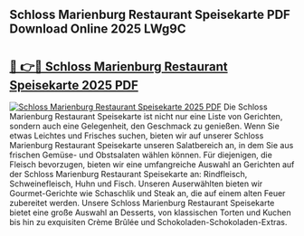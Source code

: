 ## Schloss Marienburg Restaurant Speisekarte PDF Download Online 2025 LWg9C

# <h2><a href="http://gcdeccl.nevu.top/?p=Schloss+Marienburg+Restaurant+Speisekarte">🔗 👉🔴 Schloss Marienburg Restaurant Speisekarte 2025 PDF</a></h2>

[![Schloss Marienburg Restaurant Speisekarte 2025 PDF](https://i.imgur.com/dBaPXMq.png)](http://gcdeccl.nevu.top/?p=Schloss+Marienburg+Restaurant+Speisekarte)
Die Schloss Marienburg Restaurant Speisekarte ist nicht nur eine Liste von Gerichten, sondern auch eine Gelegenheit, den Geschmack zu genießen. Wenn Sie etwas Leichtes und Frisches suchen, bieten wir auf unserer Schloss Marienburg Restaurant Speisekarte unseren Salatbereich an, in dem Sie aus frischen Gemüse- und Obstsalaten wählen können. Für diejenigen, die Fleisch bevorzugen, bieten wir eine umfangreiche Auswahl an Gerichten auf der Schloss Marienburg Restaurant Speisekarte an: Rindfleisch, Schweinefleisch, Huhn und Fisch. Unseren Auserwählten bieten wir Gourmet-Gerichte wie Schaschlik und Steak an, die auf einem alten Feuer zubereitet werden. Unsere Schloss Marienburg Restaurant Speisekarte bietet eine große Auswahl an Desserts, von klassischen Torten und Kuchen bis hin zu exquisiten Crème Brûlée und Schokoladen-Schokoladen-Extras.
